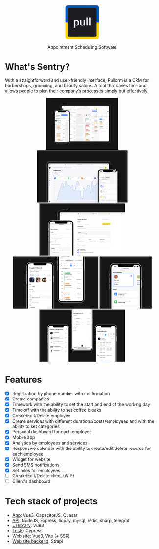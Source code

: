 
<p>
  <p align="center">
    <a href="https://twitter.com/bruce_developer" target="_blank">
      <img src="https://github.com/pullcrm/frontend/raw/master/public/logo.png" alt="Pullcrm" width="110" height="110">
    </a>
  </p>
  <p align="center">
    Appointment Scheduling Software
  </p>
</p>

# What's Sentry?

With a straightforward and user-friendly interface, Pullcrm is a CRM for barbershops, grooming, and beauty salons. A tool that saves time and allows people to plan their company’s processes simply but effectively.

<p align="center">
  <img src="https://github.com/pullcrm/frontend/raw/master/.github/screenshots/calendar.jpg" height="170">
  <img src="https://github.com/pullcrm/frontend/raw/master/.github/screenshots/analytics.jpeg" height="170">
  <img src="https://github.com/pullcrm/frontend/raw/master/.github/screenshots/create-record.jpeg" height="170">
  <img src="https://github.com/pullcrm/frontend/raw/master/.github/screenshots/employee.jpeg" height="170">
  <img src="https://github.com/pullcrm/frontend/raw/master/.github/screenshots/home.jpeg" height="170">
  <img src="https://github.com/pullcrm/frontend/raw/master/.github/screenshots/widget.jpeg" height="170">
</p>

# Features
  - [x] Registration by phone number with confirmation
  - [x] Create companies
  - [x] Timework with the ability to set the start and end of the working day
  - [x] Time off with the ability to set coffee breaks
  - [x] Create/Edit/Delete employee
  - [x] Create services with different durations/costs/employees and with the ability to set categories
  - [x] Personal dashboard for each employee
  - [x] Mobile app
  - [x] Analytics by employees and services
  - [x] Responsive calendar with the ability to create/edit/delete records for each employee
  - [x] Widget for website
  - [x] Send SMS notifications
  - [x] Set roles for employees
  - [ ] Create/Edit/Delete client (WIP)
  - [ ] Client's dashboard

# Tech stack of projects
  - [App](https://github.com/pullcrm/frontend): Vue3, CapacitorJS, Quasar
  - [API](https://github.com/pullcrm/api): NodeJS, Express, liqpay, mysql, redis, sharp, telegraf
  - [UI library](https://github.com/pullcrm/frontend/tree/devel/src/ui): Vue3
  - [Tests](https://github.com/pullcrm/cypress): Cypress
  - [Web site](https://github.com/pullcrm/web): Vue3, Vite (+ SSR)
  - [Web site backend](https://github.com/pullcrm/strapi): Strapi


